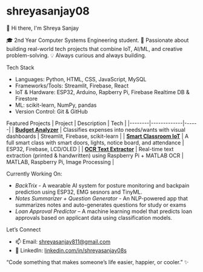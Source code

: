 # shreyasanjay08

👋 Hi there, I'm Shreya Sanjay

🎓 2nd Year Computer Systems Engineering student.
🚀 Passionate about building real-world tech projects that combine IoT, AI/ML, and creative problem-solving.
💡 Always curious and always building.


Tech Stack
- Languages: Python, HTML, CSS, JavaScript, MySQL
- Frameworks/Tools: Streamlit, Firebase, React  
- IoT & Hardware: ESP32, Arduino, Rapberry Pi, Firebase Realtime DB & Firestore  
- ML: scikit-learn, NumPy, pandas
- Version Control: Git & GitHub


Featured Projects
| Project | Description | Tech |
|--------|-------------|------|
| [**Budget Analyzer**](https://github.com/Shreya-Sanjay08/budget-analyzer) | Classifies expenses into needs/wants with visual dashboards | Streamlit, Firebase, scikit-learn |
| [**Smart Classroom IoT**](https://github.com/Shreya-Sanjay08/smart-classroom) | A full smart class with smart doors, lights, notice board, and attendance | ESP32, Firebase, LCD/OLED |
| [**OCR Text Extractor**](https://github.com/Shreya-Sanjay08/ocr-raspberrypi-matlab) | Real-time text extraction (printed & handwritten) using Raspberry Pi + MATLAB OCR | MATLAB, Raspberry Pi, Image Processing |


Currently Working On:
- *BackTrix* - A wearable AI system for posture monitoring and backpain prediction using ESP32, EMG sesnors and TinyML.
- *Notes Summarizer + Question Generator* - An NLP-powered app that summarizes notes and auto-generates questions for study or exams
- *Loan Approval Predictor* – A machine learning model that predicts loan approvals based on applicant data using classification models.


Let’s Connect
- 📫 Email: shreyasanjay811@gmail.com
- 💼 LinkedIn: [linkedin.com/in/shreyasanjay08s](https://www.linkedin.com/in/shreyasanjay08s/)

“Code something that makes someone’s life easier, happier, or cooler.” ✨

